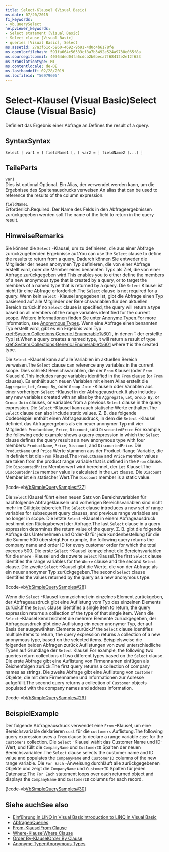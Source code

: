 ```yaml
---
title: Select-Klausel (Visual Basic)
ms.date: 07/20/2015
f1_keywords:
- vb.QuerySelect
helpviewer_keywords:
- Select statement [Visual Basic]
- Select clause [Visual Basic]
- queries [Visual Basic], Select
ms.assetid: 27a3f61c-5960-4692-9b91-4d0c4b6178fe
ms.openlocfilehash: 591fa664c56383cf8a7b3492e524a9738e065f8a
ms.sourcegitcommit: 40364ded04fa6cdcb2b6beca7f68412e2e12f633
ms.translationtype: MT
ms.contentlocale: de-DE
ms.lasthandoff: 02/28/2019
ms.locfileid: "56979605"
---
```

# <a name="select-clause-visual-basic"></a><span data-ttu-id="6a815-102">Select-Klausel (Visual Basic)</span><span class="sxs-lookup"><span data-stu-id="6a815-102">Select Clause (Visual Basic)</span></span>
<span data-ttu-id="6a815-103">Definiert das Ergebnis einer Abfrage an.</span><span class="sxs-lookup"><span data-stu-id="6a815-103">Defines the result of a query.</span></span>  
  
## <a name="syntax"></a><span data-ttu-id="6a815-104">Syntax</span><span class="sxs-lookup"><span data-stu-id="6a815-104">Syntax</span></span>  
  
```  
Select [ var1 = ] fieldName1 [, [ var2 = ] fieldName2 [...] ]  
```  
  
## <a name="parts"></a><span data-ttu-id="6a815-105">Teile</span><span class="sxs-lookup"><span data-stu-id="6a815-105">Parts</span></span>  
 `var1`  
 <span data-ttu-id="6a815-106">Dies ist optional.</span><span class="sxs-lookup"><span data-stu-id="6a815-106">Optional.</span></span> <span data-ttu-id="6a815-107">Ein Alias, der verwendet werden kann, um die Ergebnisse des Spaltenausdrucks verweisen.</span><span class="sxs-lookup"><span data-stu-id="6a815-107">An alias that can be used to reference the results of the column expression.</span></span>  
  
 `fieldName1`  
 <span data-ttu-id="6a815-108">Erforderlich.</span><span class="sxs-lookup"><span data-stu-id="6a815-108">Required.</span></span> <span data-ttu-id="6a815-109">Der Name des Felds in den Abfrageergebnissen zurückgegeben werden soll.</span><span class="sxs-lookup"><span data-stu-id="6a815-109">The name of the field to return in the query result.</span></span>  
  
## <a name="remarks"></a><span data-ttu-id="6a815-110">Hinweise</span><span class="sxs-lookup"><span data-stu-id="6a815-110">Remarks</span></span>  
 <span data-ttu-id="6a815-111">Sie können die `Select` -Klausel, um zu definieren, die aus einer Abfrage zurückzugebenden Ergebnisse auf.</span><span class="sxs-lookup"><span data-stu-id="6a815-111">You can use the `Select` clause to define the results to return from a query.</span></span> <span data-ttu-id="6a815-112">Dadurch können Sie entweder die Mitglieder der neuen anonymen Typ definieren, die von einer Abfrage erstellt wird, oder die Member eines benannten Typs als Ziel, die von einer Abfrage zurückgegeben wird.</span><span class="sxs-lookup"><span data-stu-id="6a815-112">This enables you to either define the members of a new anonymous type that is created by a query, or to target the members of a named type that is returned by a query.</span></span> <span data-ttu-id="6a815-113">Die `Select` Klausel ist nicht für eine Abfrage erforderlich.</span><span class="sxs-lookup"><span data-stu-id="6a815-113">The `Select` clause is not required for a query.</span></span> <span data-ttu-id="6a815-114">Wenn kein `Select` -Klausel angegeben ist, gibt die Abfrage einen Typ basierend auf alle Mitglieder der Bereichsvariablen für den aktuellen Bereich zurück.</span><span class="sxs-lookup"><span data-stu-id="6a815-114">If no `Select` clause is specified, the query will return a type based on all members of the range variables identified for the current scope.</span></span> <span data-ttu-id="6a815-115">Weitere Informationen finden Sie unter [Anonyme Typen](../../../visual-basic/programming-guide/language-features/objects-and-classes/anonymous-types.md).</span><span class="sxs-lookup"><span data-stu-id="6a815-115">For more information, see [Anonymous Types](../../../visual-basic/programming-guide/language-features/objects-and-classes/anonymous-types.md).</span></span> <span data-ttu-id="6a815-116">Wenn eine Abfrage einen benannten Typ erstellt wird, gibt es ein Ergebnis vom Typ <xref:System.Collections.Generic.IEnumerable%601> , in denen `T` der erstellte Typ ist.</span><span class="sxs-lookup"><span data-stu-id="6a815-116">When a query creates a named type, it will return a result of type <xref:System.Collections.Generic.IEnumerable%601> where `T` is the created type.</span></span>  
  
 <span data-ttu-id="6a815-117">Die `Select` -Klausel kann auf alle Variablen im aktuellen Bereich verweisen.</span><span class="sxs-lookup"><span data-stu-id="6a815-117">The `Select` clause can reference any variables in the current scope.</span></span> <span data-ttu-id="6a815-118">Dies schließt Bereichsvariablen, die der `From` Klausel (oder `From` Klauseln).</span><span class="sxs-lookup"><span data-stu-id="6a815-118">This includes range variables identified in the `From` clause (or `From` clauses).</span></span> <span data-ttu-id="6a815-119">Es enthält auch neuen Variablen mit einem Alias erstellt die `Aggregate`, `Let`, `Group By`, oder `Group Join` -Klauseln oder Variablen aus einer vorherigen `Select` -Klausel in der Abfrageausdruck.</span><span class="sxs-lookup"><span data-stu-id="6a815-119">It also includes any new variables created with an alias by the `Aggregate`, `Let`, `Group By`, or `Group Join` clauses, or variables from a previous `Select` clause in the query expression.</span></span> <span data-ttu-id="6a815-120">Die `Select` -Klausel kann auch statische Werte enthalten.</span><span class="sxs-lookup"><span data-stu-id="6a815-120">The `Select` clause can also include static values.</span></span> <span data-ttu-id="6a815-121">Z. B. das folgende Codebeispiel enthält einen Abfrageausdruck, in dem die `Select` -Klausel definiert das Abfrageergebnis als ein neuer anonymer Typ mit vier Mitglieder: `ProductName`, `Price`, `Discount`, und `DiscountedPrice`.</span><span class="sxs-lookup"><span data-stu-id="6a815-121">For example, the following code example shows a query expression in which the `Select` clause defines the query result as a new anonymous type with four members: `ProductName`, `Price`, `Discount`, and `DiscountedPrice`.</span></span> <span data-ttu-id="6a815-122">Die `ProductName` und `Price` Werte stammen aus der Product-Range-Variable, die in definiert ist die `From` Klausel.</span><span class="sxs-lookup"><span data-stu-id="6a815-122">The `ProductName` and `Price` member values are taken from the product range variable that is defined in the `From` clause.</span></span> <span data-ttu-id="6a815-123">Die `DiscountedPrice` Memberwert wird berechnet, der `Let` Klausel.</span><span class="sxs-lookup"><span data-stu-id="6a815-123">The `DiscountedPrice` member value is calculated in the `Let` clause.</span></span> <span data-ttu-id="6a815-124">Die `Discount` Member ist ein statischer Wert.</span><span class="sxs-lookup"><span data-stu-id="6a815-124">The `Discount` member is a static value.</span></span>  
  
 [!code-vb[VbSimpleQuerySamples#27](~/samples/snippets/visualbasic/VS_Snippets_VBCSharp/VbSimpleQuerySamples/VB/QuerySamples1.vb#27)]  
  
 <span data-ttu-id="6a815-125">Die `Select` Klausel führt einen neuen Satz von Bereichsvariablen für nachfolgende Abfrageklauseln und vorherigen Bereichsvariablen sind nicht mehr im Gültigkeitsbereich.</span><span class="sxs-lookup"><span data-stu-id="6a815-125">The `Select` clause introduces a new set of range variables for subsequent query clauses, and previous range variables are no longer in scope.</span></span> <span data-ttu-id="6a815-126">Die letzte `Select` -Klausel in einem Abfrageausdruck bestimmt den Rückgabewert der Abfrage.</span><span class="sxs-lookup"><span data-stu-id="6a815-126">The last `Select` clause in a query expression determines the return value of the query.</span></span> <span data-ttu-id="6a815-127">Z. B. gibt die folgende Abfrage das Unternehmen und Order-ID für jede kundenbestellung für die die Summe 500 übersteigt.</span><span class="sxs-lookup"><span data-stu-id="6a815-127">For example, the following query returns the company name and order ID for every customer order for which the total exceeds 500.</span></span> <span data-ttu-id="6a815-128">Die erste `Select` -Klausel kennzeichnet die Bereichsvariablen für die `Where` -Klausel und das zweite `Select` Klausel.</span><span class="sxs-lookup"><span data-stu-id="6a815-128">The first `Select` clause identifies the range variables for the `Where` clause and the second `Select` clause.</span></span> <span data-ttu-id="6a815-129">Die zweite `Select` -Klausel gibt die Werte, die von der Abfrage als ein neuer anonymer Typ zurückgegeben.</span><span class="sxs-lookup"><span data-stu-id="6a815-129">The second `Select` clause identifies the values returned by the query as a new anonymous type.</span></span>  
  
 [!code-vb[VbSimpleQuerySamples#28](~/samples/snippets/visualbasic/VS_Snippets_VBCSharp/VbSimpleQuerySamples/VB/QuerySamples1.vb#28)]  
  
 <span data-ttu-id="6a815-130">Wenn die `Select` -Klausel kennzeichnet ein einzelnes Element zurückgeben, der Abfrageausdruck gibt eine Auflistung vom Typ des einzelnen Elements zurück.</span><span class="sxs-lookup"><span data-stu-id="6a815-130">If the `Select` clause identifies a single item to return, the query expression returns a collection of the type of that single item.</span></span> <span data-ttu-id="6a815-131">Wenn die `Select` -Klausel kennzeichnet die mehrere Elemente zurückgegeben, der Abfrageausdruck gibt eine Auflistung ein neuer anonymer Typ, der auf Basis der ausgewählten Elemente zurück.</span><span class="sxs-lookup"><span data-stu-id="6a815-131">If the `Select` clause identifies multiple items to return, the query expression returns a collection of a new anonymous type, based on the selected items.</span></span> <span data-ttu-id="6a815-132">Beispielsweise die folgenden beiden Abfragen zurück Auflistungen von zwei unterschiedliche Typen auf Grundlage der `Select` Klausel.</span><span class="sxs-lookup"><span data-stu-id="6a815-132">For example, the following two queries return collections of two different types based on the `Select` clause.</span></span> <span data-ttu-id="6a815-133">Die erste Abfrage gibt eine Auflistung von Firmennamen einfügen als Zeichenfolgen zurück.</span><span class="sxs-lookup"><span data-stu-id="6a815-133">The first query returns a collection of company names as strings.</span></span> <span data-ttu-id="6a815-134">Die zweite Abfrage gibt eine Auflistung von `Customer` Objekte, die mit dem Firmennamen und Informationen zur Adresse aufgefüllt.</span><span class="sxs-lookup"><span data-stu-id="6a815-134">The second query returns a collection of `Customer` objects populated with the company names and address information.</span></span>  
  
 [!code-vb[VbSimpleQuerySamples#29](~/samples/snippets/visualbasic/VS_Snippets_VBCSharp/VbSimpleQuerySamples/VB/QuerySamples1.vb#29)]  
  
## <a name="example"></a><span data-ttu-id="6a815-135">Beispiel</span><span class="sxs-lookup"><span data-stu-id="6a815-135">Example</span></span>  
 <span data-ttu-id="6a815-136">Der folgende Abfrageausdruck verwendet eine `From` -Klausel, um eine Bereichsvariable deklarieren `cust` für die `customers` Auflistung.</span><span class="sxs-lookup"><span data-stu-id="6a815-136">The following query expression uses a `From` clause to declare a range variable `cust` for the `customers` collection.</span></span> <span data-ttu-id="6a815-137">Die `Select` -Klausel wählt das Customer Name und ID-Wert, und füllt die `CompanyName` und `CustomerID` Spalten der neuen Bereichsvariablen.</span><span class="sxs-lookup"><span data-stu-id="6a815-137">The `Select` clause selects the customer name and ID value and populates the `CompanyName` and `CustomerID` columns of the new range variable.</span></span> <span data-ttu-id="6a815-138">Die `For Each` -Anweisung durchläuft alle zurückgegebenen Objekte und zeigt die `CompanyName` und `CustomerID` Spalten für jeden Datensatz.</span><span class="sxs-lookup"><span data-stu-id="6a815-138">The `For Each` statement loops over each returned object and displays the `CompanyName` and `CustomerID` columns for each record.</span></span>  
  
 [!code-vb[VbSimpleQuerySamples#30](~/samples/snippets/visualbasic/VS_Snippets_VBCSharp/VbSimpleQuerySamples/VB/QuerySamples1.vb#30)]  
  
## <a name="see-also"></a><span data-ttu-id="6a815-139">Siehe auch</span><span class="sxs-lookup"><span data-stu-id="6a815-139">See also</span></span>
- [<span data-ttu-id="6a815-140">Einführung in LINQ in Visual Basic</span><span class="sxs-lookup"><span data-stu-id="6a815-140">Introduction to LINQ in Visual Basic</span></span>](../../../visual-basic/programming-guide/language-features/linq/introduction-to-linq.md)
- [<span data-ttu-id="6a815-141">Abfragen</span><span class="sxs-lookup"><span data-stu-id="6a815-141">Queries</span></span>](../../../visual-basic/language-reference/queries/index.md)
- [<span data-ttu-id="6a815-142">From-Klausel</span><span class="sxs-lookup"><span data-stu-id="6a815-142">From Clause</span></span>](../../../visual-basic/language-reference/queries/from-clause.md)
- [<span data-ttu-id="6a815-143">Where-Klausel</span><span class="sxs-lookup"><span data-stu-id="6a815-143">Where Clause</span></span>](../../../visual-basic/language-reference/queries/where-clause.md)
- [<span data-ttu-id="6a815-144">Order By-Klausel</span><span class="sxs-lookup"><span data-stu-id="6a815-144">Order By Clause</span></span>](../../../visual-basic/language-reference/queries/order-by-clause.md)
- [<span data-ttu-id="6a815-145">Anonyme Typen</span><span class="sxs-lookup"><span data-stu-id="6a815-145">Anonymous Types</span></span>](../../../visual-basic/programming-guide/language-features/objects-and-classes/anonymous-types.md)
